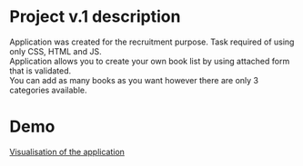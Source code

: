 # Project v.1 description
Application was created for the recruitment purpose. Task required of using only CSS, HTML and JS.<br>
Application allows you to create your own book list by using attached form that is validated. <br>
You can add as many books as you want however there are only 3 categories available.

# Demo
[Visualisation of the application](https://competent-einstein-69ccad.netlify.app/)